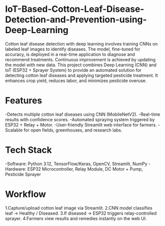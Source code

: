 # IoT-Based-Cotton-Leaf-Disease-Detection-and-Prevention-using-Deep-Learning
 Cotton leaf disease detection with deep learning involves training CNNs on labeled leaf images to identify  diseases. The model, fine-tuned for accuracy, is deployed in a real-time application to diagnose and  recommend treatments. Continuous improvement is achieved by updating the model with new data.
 This project combines Deep Learning (CNN) and IoT (ESP32 + Sprayer System) to provide an automated solution for detecting cotton leaf diseases and applying targeted pesticide treatment. It enhances crop yield, reduces labor, and minimizes pesticide overuse.
# Features
-Detects multiple cotton leaf diseases using CNN (MobileNetV2).
-Real-time results with confidence scores.
-Automated spraying system triggered by ESP32 + Relay + Motor.
-User-friendly Streamlit web interface for farmers.
-Scalable for open fields, greenhouses, and research labs.
# Tech Stack
-Software: Python 3.12, TensorFlow/Keras, OpenCV, Streamlit, NumPy
-Hardware: ESP32 Microcontroller, Relay Module, DC Motor + Pump, Pesticide Sprayer
# Workflow
1.Capture/upload cotton leaf image via Streamlit.
2.CNN model classifies leaf → Healthy / Diseased.
3.If diseased → ESP32 triggers relay-controlled sprayer.
4.Farmers view results and remedies instantly on the web UI.
